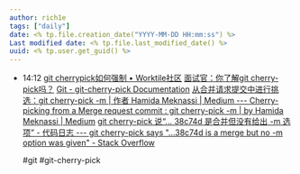 ```yaml
---
author: rich1e
tags: ["daily"]
date: <% tp.file.creation_date("YYYY-MM-DD HH:mm:ss") %>
Last modified date: <% tp.file.last_modified_date() %>
uuid: <% tp.user.get_guid() %>
---
```


- 14:12 
  [git cherrypick如何强制 • Worktile社区](https://worktile.com/kb/ask/207051.html)
  [面试官：你了解git cherry-pick吗？](https://mp.weixin.qq.com/s?__biz=MzIxNzM0NjA1OQ==&mid=2247484332&idx=1&sn=23135b6684b5ec9fb0419a86a40812ce&chksm=96db7b6618414a401662d47abf682cf1448c61d009893d01852341591a2953a1d82ca2567f64#rd)
  [Git - git-cherry-pick Documentation](https://git-scm.com/docs/git-cherry-pick/zh_HANS-CN)
  [从合并请求提交中进行挑选：git cherry-pick -m | 作者 Hamida Meknassi | Medium --- Cherry-picking from a Merge request commit : git cherry-pick -m | by Hamida Meknassi | Medium](https://medium.com/@hamida.meknassi/cherry-picking-from-a-merge-request-commit-git-cherry-pick-m-de5be4e1f286)
  [git cherry-pick 说“... 38c74d 是合并但没有给出 -m 选项” - 代码日志 --- git cherry-pick says "...38c74d is a merge but no -m option was given" - Stack Overflow](https://stackoverflow.com/questions/9229301/git-cherry-pick-says-38c74d-is-a-merge-but-no-m-option-was-given)
  
  #git #git-cherry-pick  